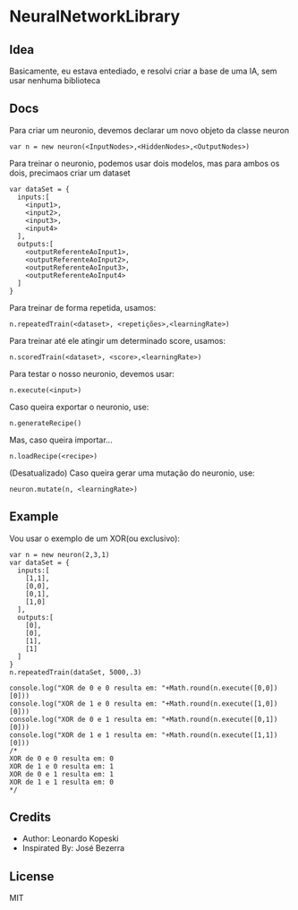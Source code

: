 # NeuralNetworkLibrary
## Idea
Basicamente, eu estava entediado, e resolvi criar a base de uma IA, sem usar nenhuma biblioteca

## Docs

Para criar um neuronio, devemos declarar um novo objeto da classe neuron
```
var n = new neuron(<InputNodes>,<HiddenNodes>,<OutputNodes>)
```

Para treinar o neuronio, podemos usar dois modelos, mas para ambos os dois, precimaos criar um dataset
```
var dataSet = {
  inputs:[
    <input1>,
    <input2>,
    <input3>,
    <input4>
  ],
  outputs:[
    <outputReferenteAoInput1>,
    <outputReferenteAoInput2>,
    <outputReferenteAoInput3>,
    <outputReferenteAoInput4>
  ]
}
```

Para treinar de forma repetida, usamos:
```
n.repeatedTrain(<dataset>, <repetições>,<learningRate>)
```

Para treinar até ele atingir um determinado score, usamos:
```
n.scoredTrain(<dataset>, <score>,<learningRate>)
```

Para testar o nosso neuronio, devemos usar:
```
n.execute(<input>)
```

Caso queira exportar o neuronio, use:
```
n.generateRecipe()
```

Mas, caso queira importar...
```
n.loadRecipe(<recipe>)
```

(Desatualizado)
Caso queira gerar uma mutação do neuronio, use:
```
neuron.mutate(n, <learningRate>)
```

## Example
Vou usar o exemplo de um XOR(ou exclusivo):
```
var n = new neuron(2,3,1)
var dataSet = {
  inputs:[
    [1,1],
    [0,0],
    [0,1],
    [1,0]
  ],
  outputs:[
    [0],
    [0],
    [1],
    [1]
  ]
}
n.repeatedTrain(dataSet, 5000,.3)

console.log("XOR de 0 e 0 resulta em: "+Math.round(n.execute([0,0])[0]))
console.log("XOR de 1 e 0 resulta em: "+Math.round(n.execute([1,0])[0]))
console.log("XOR de 0 e 1 resulta em: "+Math.round(n.execute([0,1])[0]))
console.log("XOR de 1 e 1 resulta em: "+Math.round(n.execute([1,1])[0]))
/*
XOR de 0 e 0 resulta em: 0
XOR de 1 e 0 resulta em: 1
XOR de 0 e 1 resulta em: 1
XOR de 1 e 1 resulta em: 0
*/
```

## Credits
- Author: Leonardo Kopeski
- Inspirated By: José Bezerra

## License
MIT
